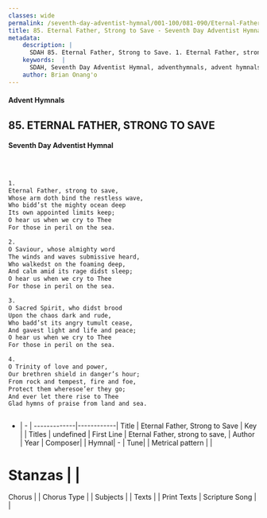 ```yaml
---
classes: wide
permalink: /seventh-day-adventist-hymnal/001-100/081-090/Eternal-Father,-Strong-to-Save/
title: 85. Eternal Father, Strong to Save - Seventh Day Adventist Hymnal
metadata:
    description: |
      SDAH 85. Eternal Father, Strong to Save. 1. Eternal Father, strong to save, Whose arm doth bind the restless wave, Who bidd’st the mighty ocean deep Its own appointed limits keep; O hear us when we cry to Thee For those in peril on the sea.
    keywords:  |
      SDAH, Seventh Day Adventist Hymnal, adventhymnals, advent hymnals, Eternal Father, Strong to Save, Eternal Father, strong to save, 
    author: Brian Onang'o
---
```


#### Advent Hymnals
## 85. ETERNAL FATHER, STRONG TO SAVE
#### Seventh Day Adventist Hymnal

```txt



1.
Eternal Father, strong to save,
Whose arm doth bind the restless wave,
Who bidd’st the mighty ocean deep
Its own appointed limits keep;
O hear us when we cry to Thee
For those in peril on the sea.

2.
O Saviour, whose almighty word
The winds and waves submissive heard,
Who walkedst on the foaming deep,
And calm amid its rage didst sleep;
O hear us when we cry to Thee
For those in peril on the sea.

3.
O Sacred Spirit, who didst brood
Upon the chaos dark and rude,
Who badd’st its angry tumult cease,
And gavest light and life and peace;
O hear us when we cry to Thee
For those in peril on the sea.

4.
O Trinity of love and power,
Our brethren shield in danger’s hour;
From rock and tempest, fire and foe,
Protect them wheresoe’er they go;
And ever let there rise to Thee
Glad hymns of praise from land and sea.



```

- |   -  |
-------------|------------|
Title | Eternal Father, Strong to Save |
Key |  |
Titles | undefined |
First Line | Eternal Father, strong to save, |
Author | 
Year | 
Composer|  |
Hymnal|  - |
Tune|  |
Metrical pattern | |
# Stanzas |  |
Chorus |  |
Chorus Type |  |
Subjects |  |
Texts |  |
Print Texts | 
Scripture Song |  |
  
